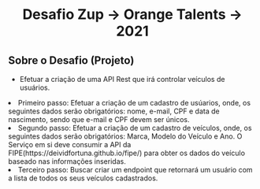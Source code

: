 <h1 align="center">
  <span> Desafio Zup -> Orange Talents -> 2021 </span>
</h1>

<h2>Sobre o Desafio (Projeto)</h2>

<ul>
  <li>Efetuar a criação de uma API Rest que irá controlar veículos de usuários.</li>
</ul>
  <li>Primeiro passo: Efetuar a criação de um cadastro de usúarios, onde, os seguintes dados serão obrigatórios: nome, e-mail, CPF e data de nascimento, sendo que e-mail e CPF devem ser únicos.</li>
  <li>Segundo passo: Efetuar a criação de um cadastro de veículos, onde, os seguintes dados serão obrigatórios: Marca, Modelo do Veículo e Ano. O Serviço em si deve consumir a API da FIPE(https://deividfortuna.github.io/fipe/) para obter os dados do veículo baseado nas informações inseridas.</li>
  <li>Terceiro passo: Buscar criar um endpoint que retornará um usuário com a lista de todos os seus veículos cadastrados.</li>
</ul>
